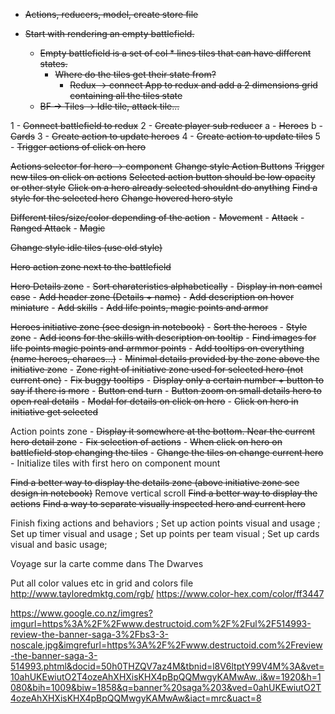 - ~~Actions, reducers, model, create store file~~

- ~~Start with rendering an empty battlefield.~~
  - ~~Empty battlefield is a set of col * lines tiles that can have different states.~~
    - ~~Where do the tiles get their state from?~~
      - ~~Redux -> connect App to redux and add a 2 dimensions grid containing all the tiles state~~
  - ~~BF -> Tiles -> Idle tile, attack tile...~~

1 - ~~Connect battlefield to redux~~
2 - ~~Create player sub reducer~~
    a - ~~Heroes~~
    b - ~~Cards~~
3 - ~~Create action to update heroes~~
4 - ~~Create action to update tiles~~
5 - ~~Trigger actions of click on hero~~

~~Actions selector for hero -> component~~
~~Change style Action Buttons~~
~~Trigger new tiles on click on actions~~
~~Selected action button should be low opacity or other style~~
~~Click on a hero already selected shouldnt do anything~~
~~Find a style for the selected hero~~
~~Change hovered hero style~~

~~Different tiles/size/color depending of the action~~
    - ~~Movement~~
    - ~~Attack~~
    - ~~Ranged Attack~~
    - ~~Magic~~

~~Change style idle tiles (use old style)~~

~~Hero action zone next to the battlefield~~

~~Hero Details zone~~
    - ~~Sort charateristics alphabetically~~
    - ~~Display in non camel case~~
    - ~~Add header zone (Details + name)~~
    - ~~Add description on hover miniature~~
    - ~~Add skills~~
    - ~~Add life points, magic points and armor~~

~~Heroes initiative zone (see design in notebook)~~
    - ~~Sort the heroes~~
    - ~~Style zone~~
    - ~~Add icons for the skills with description on tooltip~~
    - ~~Find images for life points magic points and armmor points~~
    - ~~Add tooltips on everything (name heroes, characs...)~~
    - ~~Minimal details provided by the zone above the initiative zone~~
    - ~~Zone right of initiative zone used for selected hero (not current one)~~
    - ~~Fix buggy tooltips~~
    - ~~Display only a certain number + button to say if there is more~~
    - ~~Button end turn~~
    - ~~Button zoom on small details hero to open real details~~
    - ~~Modal for details on click on hero~~
    - ~~Click on hero in initiative get selected~~

Action points zone
    - ~~Display it somewhere at the bottom. Near the current hero detail zone~~
    - ~~Fix selection of actions~~
    - ~~When click on hero on battlefield stop changing the tiles~~
    - ~~Change the tiles on change current hero~~
    - Initialize tiles with first hero on component mount

~~Find a better way to display the details zone (above initiative zone see design in notebook)~~
Remove vertical scroll
~~Find a better way to display the actions~~
~~Find a way to separate visually inspected hero and current hero~~

Finish fixing actions and behaviors ;
Set up action points visual and usage ;
Set up timer visual and usage ;
Set up points per team visual ;
Set up cards visual and basic usage;

Voyage sur la carte comme dans The Dwarves

Put all color values etc in grid and colors file
http://www.tayloredmktg.com/rgb/
https://www.color-hex.com/color/ff3447

https://www.google.co.nz/imgres?imgurl=https%3A%2F%2Fwww.destructoid.com%2F%2Ful%2F514993-review-the-banner-saga-3%2Fbs3-3-noscale.jpg&imgrefurl=https%3A%2F%2Fwww.destructoid.com%2Freview-the-banner-saga-3-514993.phtml&docid=50h0THZQV7az4M&tbnid=l8V6ltptY99V4M%3A&vet=10ahUKEwiutO2T4ozeAhXHXisKHX4pBpQQMwgyKAMwAw..i&w=1920&h=1080&bih=1009&biw=1858&q=banner%20saga%203&ved=0ahUKEwiutO2T4ozeAhXHXisKHX4pBpQQMwgyKAMwAw&iact=mrc&uact=8
